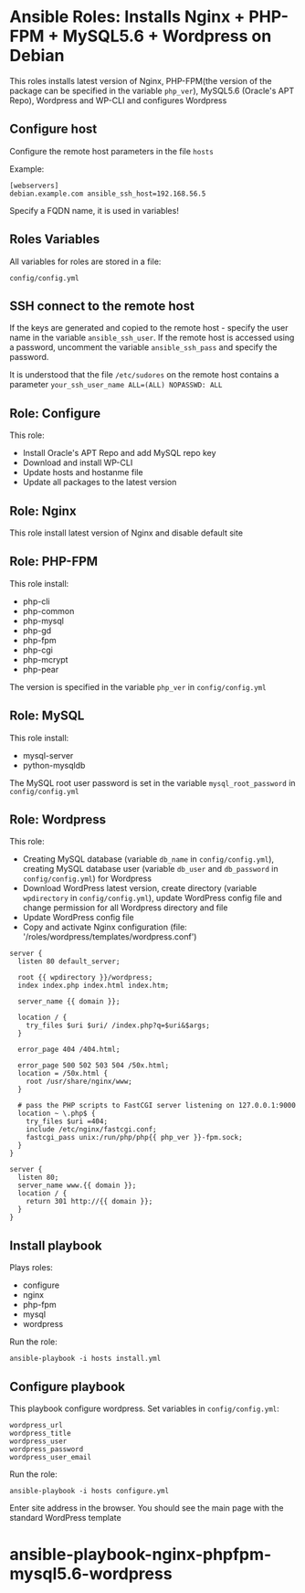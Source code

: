 Ansible Roles: Installs Nginx + PHP-FPM + MySQL5.6 + Wordpress on Debian
==================

This roles installs latest version of Nginx, PHP-FPM(the version of the package can be specified in the variable `php_ver`), MySQL5.6 (Oracle's APT Repo), Wordpress and WP-CLI and configures Wordpress

Configure host
------------------

Configure the remote host parameters in the file `hosts`

Example:

    [webservers]
    debian.example.com ansible_ssh_host=192.168.56.5

Specify a FQDN name, it is used in variables!

Roles Variables
------------------

All variables for roles are stored in a file:

    config/config.yml

SSH connect to the remote host
------------------

If the keys are generated and copied to the remote host - specify the user name in the variable `ansible_ssh_user`. 
If the remote host is accessed using a password, uncomment the variable `ansible_ssh_pass` and specify the password.

It is understood that the file `/etc/sudores` on the remote host contains a parameter `your_ssh_user_name ALL=(ALL) NOPASSWD: ALL`

Role: Configure
------------------

This role:

* Install Oracle's APT Repo and add MySQL repo key
* Download and install WP-CLI
* Update hosts and hostanme file
* Update all packages to the latest version

Role: Nginx
------------------

This role install latest version of Nginx and disable default site

Role: PHP-FPM
------------------

This role install:

* php-cli 
* php-common 
* php-mysql 
* php-gd 
* php-fpm 
* php-cgi 
* php-mcrypt
* php-pear

The version is specified in the variable `php_ver` in `config/config.yml`

Role: MySQL
------------------

This role install:

* mysql-server
* python-mysqldb

The MySQL root user password is set in the variable `mysql_root_password` in `config/config.yml`

Role: Wordpress
------------------

This role:

* Creating MySQL database (variable `db_name` in `config/config.yml`), creating MySQL database user (variable `db_user` and `db_password` in `config/config.yml`) for Wordpress
* Download WordPress latest version, create directory (variable `wpdirectory` in `config/config.yml`), update WordPress config file and change permission for all Wordpress directory and file
* Update WordPress config file
* Copy and activate Nginx configuration (file: '/roles/wordpress/templates/wordpress.conf')

```
server {
  listen 80 default_server;

  root {{ wpdirectory }}/wordpress;
  index index.php index.html index.htm;

  server_name {{ domain }};

  location / {
    try_files $uri $uri/ /index.php?q=$uri&$args;
  }

  error_page 404 /404.html;

  error_page 500 502 503 504 /50x.html;
  location = /50x.html {
    root /usr/share/nginx/www;
  }

  # pass the PHP scripts to FastCGI server listening on 127.0.0.1:9000
  location ~ \.php$ {
    try_files $uri =404; 
    include /etc/nginx/fastcgi.conf;
    fastcgi_pass unix:/run/php/php{{ php_ver }}-fpm.sock;
  }
}

server {
  listen 80;
  server_name www.{{ domain }};
  location / {
    return 301 http://{{ domain }};
  }
}
```

Install playbook
------------------

Plays roles:

* configure
* nginx
* php-fpm
* mysql
* wordpress

Run the role:

    ansible-playbook -i hosts install.yml

Configure playbook
------------------

This playbook configure wordpress. Set variables in `config/config.yml`: 
```
wordpress_url 
wordpress_title 
wordpress_user 
wordpress_password 
wordpress_user_email
```
Run the role:

    ansible-playbook -i hosts configure.yml

Enter site address in the browser. You should see the main page with the standard WordPress template

# ansible-playbook-nginx-phpfpm-mysql5.6-wordpress
